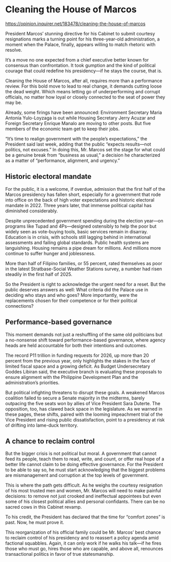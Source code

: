 # Cleaning the House of Marcos

https://opinion.inquirer.net/183478/cleaning-the-house-of-marcos





President Marcos’ stunning directive for his Cabinet to submit courtesy resignations marks a turning point for his three-year-old administration, a moment when the Palace, finally, appears willing to match rhetoric with resolve.

It’s a move no one expected from a chief executive better known for consensus than confrontation. It took gumption and the kind of political courage that could redefine his presidency—if he stays the course, that is.

Cleaning the House of Marcos, after all, requires more than a performance review. For this bold move to lead to real change, it demands cutting loose the dead weight. Which means letting go of underperforming and corrupt officials, no matter how loyal or closely connected to the seat of power they may be.

Already, some firings have been announced: Environment Secretary Maria Antonia Yulo-Loyzaga is out while Housing Secretary Jerry Acuzar and Foreign Secretary Enrique Manalo are moving to other posts. But five members of the economic team get to keep their jobs.

“It’s time to realign government with the people’s expectations,” the President said last week, adding that the public “expects results—not politics, not excuses.” In doing this, Mr. Marcos set the stage for what could be a genuine break from “business as usual,” a decision he characterized as a matter of “performance, alignment, and urgency.”



##  Historic electoral mandate



For the public, it is a welcome, if overdue, admission that the first half of the Marcos presidency has fallen short, especially for a government that rode into office on the back of high voter expectations and historic electoral mandate in 2022. Three years later, that immense political capital has diminished considerably.

Despite unprecedented government spending during the election year—on programs like Tupad and 4Ps—designed ostensibly to help the poor but widely seen as vote-buying tools, basic services remain in disarray. Education is in crisis, with schools still lagging behind in international assessments and failing global standards. Public health systems are languishing. Housing remains a pipe dream for millions. And millions more continue to suffer hunger and joblessness.

More than half of Filipino families, or 55 percent, rated themselves as poor in the latest Stratbase-Social Weather Stations survey, a number had risen steadily in the first half of 2025.

So the President is right to acknowledge the urgent need for a reset. But the public deserves answers as well: What criteria did the Palace use in deciding who stays and who goes? More importantly, were the replacements chosen for their competence or for their political connections?



##  Performance-based governance



This moment demands not just a reshuffling of the same old politicians but a no-nonsense shift toward performance-based governance, where agency heads are held accountable for both their intentions and outcomes.

The record P11 trillion in funding requests for 2026, up more than 20 percent from the previous year, only highlights the stakes in the face of limited fiscal space and a growing deficit. As Budget Undersecretary Goddes Libiran said, the executive branch is evaluating these proposals to ensure alignment with the Philippine Development Plan and the administration’s priorities.

But political infighting threatens to disrupt these goals. A weakened Marcos coalition failed to secure a Senate majority in the midterms, barely outpacing the five seats won by allies of Vice President Sara Duterte. The opposition, too, has clawed back space in the legislature. As we warned in these pages, these shifts, paired with the looming impeachment trial of the Vice President and rising public dissatisfaction, point to a presidency at risk of drifting into lame-duck territory.



##  A chance to reclaim control



But the bigger crisis is not political but moral. A government that cannot feed its people, teach them to read, write, and count, or offer real hope of a better life cannot claim to be doing effective governance. For the President to be able to say so, he must start acknowledging that the biggest problems are mismanagement and corruption at the top levels of government.

This is where the path gets difficult. As he weighs the courtesy resignation of his most trusted men and women, Mr. Marcos will need to make painful decisions: to remove not just crooked and ineffectual appointees but even some of his closest political allies and personal confidants. There can be no sacred cows in this Cabinet revamp.

To his credit, the President has declared that the time for “comfort zones” is past. Now, he must prove it.

This reorganization of his official family could be Mr. Marcos’ best chance to reclaim control of his presidency and to reassert a policy agenda amid factional squabbles. Again, it can only work if he walks his talk—if he fires those who must go, hires those who are capable, and above all, renounces transactional politics in favor of true statesmanship.